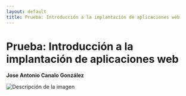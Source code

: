 ```yaml
---
layout: default
title: Prueba: Introducción a la implantación de aplicaciones web
---
```


# Prueba: Introducción a la implantación de aplicaciones web

**Jose Antonio Canalo González**

![Descripción de la imagen](/assets/images/image.jpg)

